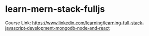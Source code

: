 # learn-mern-stack-fulljs

Course Link: https://www.linkedin.com/learning/learning-full-stack-javascript-development-mongodb-node-and-react

